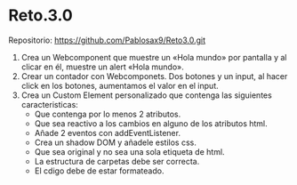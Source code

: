 # Reto.3.0
Repositorio: https://github.com/Pablosax9/Reto3.0.git
1. Crea un Webcomponent que muestre un «Hola mundo» por pantalla y al clicar en él, muestre un alert «Hola mundo».
2. Crear un contador con Webcomponets. Dos botones y un input, al hacer click en los botones, aumentamos el valor en el input.
3. Crea un Custom Element personalizado que contenga las siguientes caracteristicas:
   - Que contenga por lo menos 2 atributos.
   - Que sea reactivo a los cambios en alguno de los atributos html.
   - Añade 2 eventos con addEventListener.   
   - Crea un shadow DOM y añadele estilos css.
   - Que sea original y no sea una sola etiqueta de html.
   - La estructura de carpetas debe ser correcta.
   - El cdigo debe de estar formateado.
